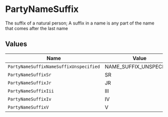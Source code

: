 # PartyNameSuffix

The suffix of a natural person; A suffix in a name is any part of the name that comes after the last name


## Values

| Name                                   | Value                                  |
| -------------------------------------- | -------------------------------------- |
| `PartyNameSuffixNameSuffixUnspecified` | NAME_SUFFIX_UNSPECIFIED                |
| `PartyNameSuffixSr`                    | SR                                     |
| `PartyNameSuffixJr`                    | JR                                     |
| `PartyNameSuffixIii`                   | III                                    |
| `PartyNameSuffixIv`                    | IV                                     |
| `PartyNameSuffixV`                     | V                                      |